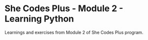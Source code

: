 # She Codes Plus - Module 2 - Learning Python

Learnings and exercises from Module 2 of She Codes Plus program.
